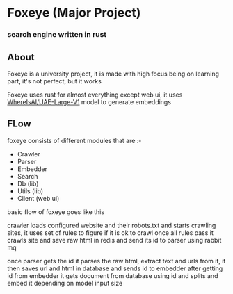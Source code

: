 # Foxeye (Major Project)
### search engine written in rust 

## About
Foxeye is a university project, it is made with high focus being on learning part, it's not perfect, but it works

Foxeye uses rust for almost everything except web ui, it uses [WhereIsAI/UAE-Large-V1](https://huggingface.co/WhereIsAI/UAE-Large-V1) model
to generate embeddings

## FLow

foxeye consists of different modules that are :-

- Crawler
- Parser
- Embedder
- Search
- Db (lib)
- Utils (lib)
- Client (web ui)

basic flow of foxeye goes like this

crawler loads configured website and their robots.txt and starts crawling sites,
it uses set of rules to figure if it is ok to crawl once all rules pass it crawls site and save raw html in redis and send its id to parser using rabbit mq

once parser gets the id it parses the raw html, extract text and urls from it, it then saves url and html in database and sends id to embedder
after getting id from embedder it gets document from database using id and splits and embed it depending on model input size
